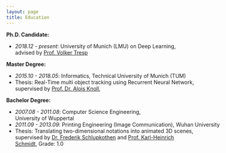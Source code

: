 ```yaml
---
layout: page
title: Education
---
```


<div class="media">
    <div class="media-body">
       <p class="media-heading">
           <strong>Ph.D. Candidate:</strong> <br />
           <ul>
           <li> <i>2018.12 - present</i>: University of Munich (LMU) on Deep Learning, <br/> advised by <a href="https://www.dbs.ifi.lmu.de/cms/personen/professoren/tresp/index.html">Prof. Volker Tresp</a> </li>
           </ul>
       </p>
    </div>
</div>

<div class="media">
    <div class="media-body">
       <p class="media-heading">
           <strong>Master Degree:</strong><br />
           <ul>
           <li> <i>2015.10 - 2018.05</i>: Informatics, Technical University of Munich (TUM)<br /></li>
           <li> Thesis: Real-Time multi object tracking using Recurrent Neural Network, supervised by <a href="https://www.in.tum.de/en/i06/people/prof-dr-ing-habil-alois-knoll">Prof. Dr. Alois Knoll</a>, <br /> </li>
           </ul>
       </p>
    </div>
</div>

<div class="media">
    <div class="media-body">
       <p class="media-heading">
           <strong>Bachelor Degree:</strong> <br />
           <ul>
               <li> <i>2007.08 - 2011.08</i>: Computer Science Engineering, <nobr>University of Wuppertal</nobr> </li>
               <li> <nobr><i>2011.09 - 2013.09</i>: Printing Engineering (Image Communication), Wuhan University</nobr> </li>
           <li> Thesis: Translating two-dimensional notations into animated 3D scenes, <br/>supervised by <a href="https://www.dmt.uni-wuppertal.de/de/personen/schlupkothen-frederik.html">Dr. Frederik Schlupkothen</a> and <a href="https://www.dmt.uni-wuppertal.de/de/personen/schmidt-karl-heinrich.html">Prof. Karl-Heinrich Schmidt</a>, Grade: 1.0 </li>
           </ul>
       </p>
    </div>
</div>
